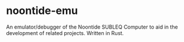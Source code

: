 # noontide-emu
An emulator/debugger of the Noontide SUBLEQ Computer to aid in the development of related projects. Written in Rust.
